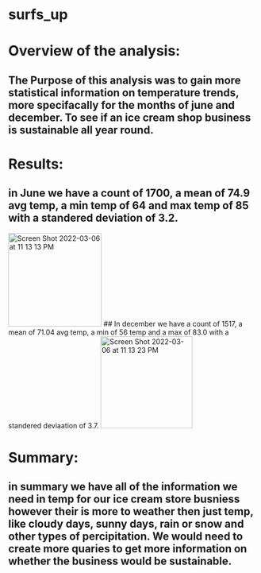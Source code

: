 # surfs_up

# Overview of the analysis:
## The Purpose of this analysis was to gain more statistical information on temperature trends, more specifacally for the months of june and december. To see if an ice cream shop business is sustainable all year round. 

# Results: 
## in June we have a count of 1700, a mean of 74.9 avg temp, a min temp of 64 and max temp of 85 with a standered deviation of 3.2.
<img width="188" alt="Screen Shot 2022-03-06 at 11 13 13 PM" src="https://user-images.githubusercontent.com/96555487/156974549-5f5ef37b-e8f5-4c5b-9cb7-7e63a692dded.png">
## In december we have a count of 1517, a mean of 71.04 avg temp, a min of 56 temp and a max of 83.0 with a standered deviaation of 3.7.
<img width="185" alt="Screen Shot 2022-03-06 at 11 13 23 PM" src="https://user-images.githubusercontent.com/96555487/156974740-e010fc76-9aa0-4224-bc98-5eb858d93db5.png">

# Summary:
## in summary we have all of the information we need in temp for our ice cream store busniess however their is more to weather then just temp, like cloudy days, sunny days, rain or snow and other types of percipitation. We would need to create more quaries to get more information on whether the business would be sustainable. 
